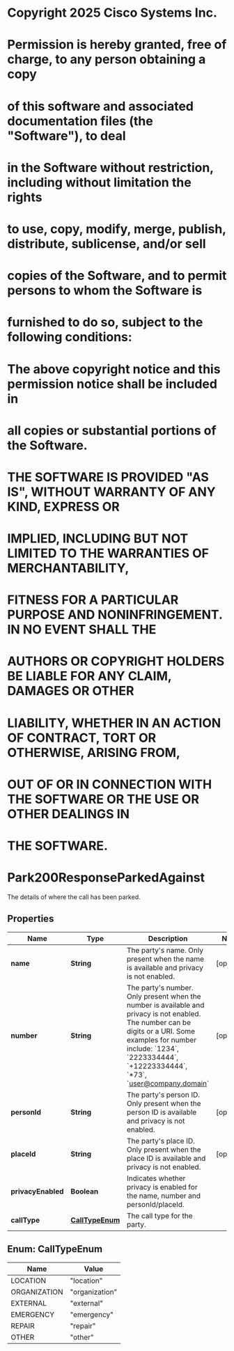 <!--  Copyright 2025 Cisco Systems Inc.

Permission is hereby granted, free of charge, to any person obtaining a copy
of this software and associated documentation files (the "Software"), to deal
in the Software without restriction, including without limitation the rights
to use, copy, modify, merge, publish, distribute, sublicense, and/or sell
copies of the Software, and to permit persons to whom the Software is
furnished to do so, subject to the following conditions:

The above copyright notice and this permission notice shall be included in
all copies or substantial portions of the Software.

THE SOFTWARE IS PROVIDED "AS IS", WITHOUT WARRANTY OF ANY KIND, EXPRESS OR
IMPLIED, INCLUDING BUT NOT LIMITED TO THE WARRANTIES OF MERCHANTABILITY,
FITNESS FOR A PARTICULAR PURPOSE AND NONINFRINGEMENT. IN NO EVENT SHALL THE
AUTHORS OR COPYRIGHT HOLDERS BE LIABLE FOR ANY CLAIM, DAMAGES OR OTHER
LIABILITY, WHETHER IN AN ACTION OF CONTRACT, TORT OR OTHERWISE, ARISING FROM,
OUT OF OR IN CONNECTION WITH THE SOFTWARE OR THE USE OR OTHER DEALINGS IN
THE SOFTWARE.-->
# Copyright 2025 Cisco Systems Inc.
#
# Permission is hereby granted, free of charge, to any person obtaining a copy
# of this software and associated documentation files (the "Software"), to deal
# in the Software without restriction, including without limitation the rights
# to use, copy, modify, merge, publish, distribute, sublicense, and/or sell
# copies of the Software, and to permit persons to whom the Software is
# furnished to do so, subject to the following conditions:
#
# The above copyright notice and this permission notice shall be included in
# all copies or substantial portions of the Software.
#
# THE SOFTWARE IS PROVIDED "AS IS", WITHOUT WARRANTY OF ANY KIND, EXPRESS OR
# IMPLIED, INCLUDING BUT NOT LIMITED TO THE WARRANTIES OF MERCHANTABILITY,
# FITNESS FOR A PARTICULAR PURPOSE AND NONINFRINGEMENT. IN NO EVENT SHALL THE
# AUTHORS OR COPYRIGHT HOLDERS BE LIABLE FOR ANY CLAIM, DAMAGES OR OTHER
# LIABILITY, WHETHER IN AN ACTION OF CONTRACT, TORT OR OTHERWISE, ARISING FROM,
# OUT OF OR IN CONNECTION WITH THE SOFTWARE OR THE USE OR OTHER DEALINGS IN
# THE SOFTWARE.



# Park200ResponseParkedAgainst

The details of where the call has been parked.

## Properties

| Name | Type | Description | Notes |
|------------ | ------------- | ------------- | -------------|
|**name** | **String** | The party&#39;s name. Only present when the name is available and privacy is not enabled. |  [optional] |
|**number** | **String** | The party&#39;s number. Only present when the number is available and privacy is not enabled. The number can be digits or a URI. Some examples for number include: &#x60;1234&#x60;, &#x60;2223334444&#x60;, &#x60;+12223334444&#x60;, &#x60;*73&#x60;, &#x60;user@company.domain&#x60; |  [optional] |
|**personId** | **String** | The party&#39;s person ID. Only present when the person ID is available and privacy is not enabled. |  [optional] |
|**placeId** | **String** | The party&#39;s place ID. Only present when the place ID is available and privacy is not enabled. |  [optional] |
|**privacyEnabled** | **Boolean** | Indicates whether privacy is enabled for the name, number and personId/placeId. |  |
|**callType** | [**CallTypeEnum**](#CallTypeEnum) | The call type for the party. |  |



## Enum: CallTypeEnum

| Name | Value |
|---- | -----|
| LOCATION | &quot;location&quot; |
| ORGANIZATION | &quot;organization&quot; |
| EXTERNAL | &quot;external&quot; |
| EMERGENCY | &quot;emergency&quot; |
| REPAIR | &quot;repair&quot; |
| OTHER | &quot;other&quot; |



